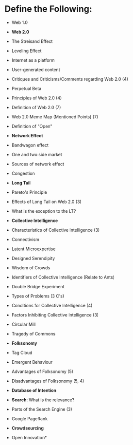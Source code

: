 # Define the Following:
* Web 1.0
* **Web 2.0**
* The Streisand Effect 
* Leveling Effect
* Internet as a platform
* User-generated content
* Critiques and Criticisms/Comments regarding Web 2.0 (4)
* Perpetual Beta
* Principles of Web 2.0 (4)
* Definition of Web 2.0 (7)
* Web 2.0 Meme Map (Mentioned Points) (7)
* Definition of "Open"


* **Network Effect**
* Bandwagon effect
* One and two side market
* Sources of network effect
* Congestion
* **Long Tail**
* Pareto's Principle
* Effects of Long Tail on Web 2.0 (3)
* What is the exception to the LT?

* **Collective Intelligence**
* Characteristics of Collective Intelligence (3)
* Connectivism
* Latent Microexpertise
* Designed Serendipity
* Wisdom of Crowds
* Identifiers of Collective Intelligence (Relate to Ants)
* Double Bridge Experiment
* Types of Problems (3 C's)
* Conditions for Collective Intelligence (4)
* Factors Inhibiting Collective Intelligence (3)
* Circular Mill
* Tragedy of Commons

* **Folksonomy**
* Tag Cloud
* Emergent Behaviour
* Advantages of Folksonomy (5)
* Disadvantages of Folksonomy (5, 4)

* **Database of Intention**
* **Search**: What is the relevance?
* Parts of the Search Engine (3)
* Google PageRank

* **Crowdsourcing**
* Open Innovation*